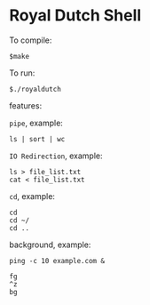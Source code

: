 # Royal Dutch Shell


To compile:

    $make

To run:

    $./royaldutch

features:

`pipe`, example:

    ls | sort | wc

`IO Redirection`, example:

    ls > file_list.txt
    cat < file_list.txt

`cd`, example:

    cd
    cd ~/
    cd ..

background, example:

    ping -c 10 example.com &

    fg
    ^z
    bg
